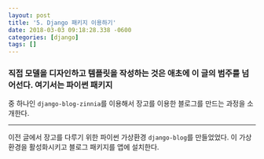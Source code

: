 ```yaml
---
layout: post
title: '5. Django 패키지 이용하기'
date: 2018-03-03 09:18:28.338 -0600
categories: [django]
tags: []
---
```


### 직접 모델을 디자인하고 템플릿을 작성하는 것은 애초에 이 글의 범주를 넘어선다. 여기서는 파이썬 패키지

중 하나인 `django-blog-zinnia`를 이용해서 장고를 이용한 블로그를 만드는 과정을 소개한다.

---

이전 글에서 장고를 다루기 위한 파이썬 가상환경 `django-blog`를 만들었었다. 이 가상환경을 활성화시키고 블로그 패키지를 앱에 설치한다.
